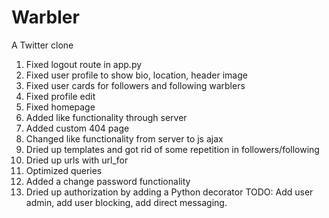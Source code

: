 # Warbler
A Twitter clone 

1. Fixed logout route in app.py
2. Fixed user profile to show bio, location, header image
3. Fixed user cards for followers and following warblers
4. Fixed profile edit
5. Fixed homepage
6. Added like functionality through server
7. Added custom 404 page
8. Changed like functionality from server to js ajax
9. Dried up templates and got rid of some repetition in followers/following
10. Dried up urls with url_for
11. Optimized queries
12. Added a change password functionality
13. Dried up authorization by adding a Python decorator
TODO: Add user admin, add user blocking, add direct messaging.
